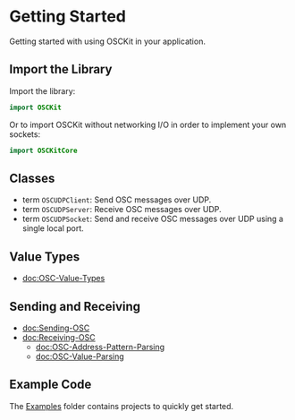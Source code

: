 # Getting Started

Getting started with using OSCKit in your application.

## Import the Library

Import the library:

```swift
import OSCKit
```

Or to import OSCKit without networking I/O in order to implement your own sockets:

```swift
import OSCKitCore
```

## Classes

- term ``OSCUDPClient``: Send OSC messages over UDP.
- term ``OSCUDPServer``: Receive OSC messages over UDP.
- term ``OSCUDPSocket``: Send and receive OSC messages over UDP using a single local port.

## Value Types

- <doc:OSC-Value-Types>

## Sending and Receiving

- <doc:Sending-OSC>
- <doc:Receiving-OSC>
  - <doc:OSC-Address-Pattern-Parsing>
  - <doc:OSC-Value-Parsing>

## Example Code

The [Examples](https://github.com/orchetect/OSCKit/tree/main/Examples) folder contains projects to quickly get started.
